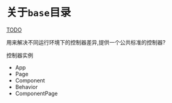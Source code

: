 # 关于`base`目录

[TODO](#)

用来解决不同运行环境下的控制器差异,提供一个公共标准的控制器?

控制器实例

- App
- Page
- Component
- Behavior
- ComponentPage 